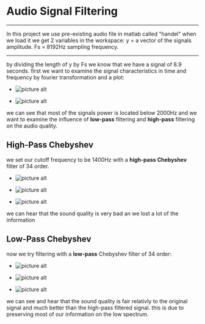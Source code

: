
# Audio Signal Filtering #
----
In this project we use pre-existing audio file in matlab called "handel"
when we load it we get 2 variables in the workspace:
y = a vector of the signals amplitude. 
Fs = 8192Hz sampling frequency.

----
by dividing the length of y by Fs we know that we have a signal of 8.9 seconds.
first we want to examine the signal characteristics in time and frequency by fourier transformation and a plot:

* ![picture alt](https://github.com/amitsason/Digital-Signal-Processing-DSP-/blob/master/Audio%20Signal%20Filtering/images/original%20signal%20in%20time.JPG)

* ![picture alt](https://github.com/amitsason/Digital-Signal-Processing-DSP-/blob/master/Audio%20Signal%20Filtering/images/original%20signal%20in%20freq.JPG)

we can see that most of the signals power is located below 2000Hz and we want to examine the influence of **low-pass** filtering and **high-pass** filtering on the audio quality. 


## High-Pass Chebyshev ##
we set our cutoff frequency to be 1400Hz with a **high-pass Chebyshev** filter of 34 order.

* ![picture alt](https://github.com/amitsason/Digital-Signal-Processing-DSP-/blob/master/Audio%20Signal%20Filtering/images/highpass%20chebichev%20filter.JPG)

* ![picture alt](https://github.com/amitsason/Digital-Signal-Processing-DSP-/blob/master/Audio%20Signal%20Filtering/images/high%20pass%20filtered%20in%20time.JPG)

* ![picture alt](https://github.com/amitsason/Digital-Signal-Processing-DSP-/blob/master/Audio%20Signal%20Filtering/images/high%20pass%20filtered%20in%20freq.JPG)

we can hear that the sound quality is very bad an we lost a lot of the information

## Low-Pass Chebyshev ##
now we try filtering with a **low-pass** Chebyshev filter of 34 order:


* ![picture alt](https://github.com/amitsason/Digital-Signal-Processing-DSP-/blob/master/Audio%20Signal%20Filtering/images/low%20pass%20chebichev%20filter.JPG)

* ![picture alt](https://github.com/amitsason/Digital-Signal-Processing-DSP-/blob/master/Audio%20Signal%20Filtering/images/low%20pass%20filtered%20in%20time.JPG)

* ![picture alt](https://github.com/amitsason/Digital-Signal-Processing-DSP-/blob/master/Audio%20Signal%20Filtering/images/low%20pass%20filtered%20in%20freq.JPG)

we can see and hear that the sound quality is fair relativly to the original signal and much better than the high-pass filtered signal. this is due to preserving most of our information on the low spectrum.







